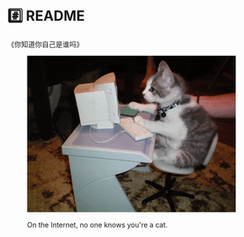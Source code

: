 # #️⃣ README

《你知道你自己是谁吗》

<div align="left">

<figure><img src=".gitbook/assets/mao-meme.gif" alt=""><figcaption><p>On the Internet, no one knows you're a cat.</p></figcaption></figure>

</div>

